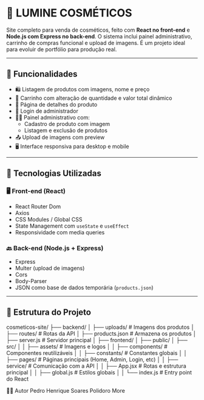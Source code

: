 # 💄 LUMINE COSMÉTICOS

Site completo para venda de cosméticos, feito com **React no front-end** e **Node.js com Express no back-end**. O sistema inclui painel administrativo, carrinho de compras funcional e upload de imagens. É um projeto ideal para evoluir de portfólio para produção real.

---

## 🚀 Funcionalidades

- 🛍️ Listagem de produtos com imagens, nome e preço
- 🧾 Carrinho com alteração de quantidade e valor total dinâmico
- 🔎 Página de detalhes do produto
- 🔐 Login de administrador
- 🧑‍💼 Painel administrativo com:
  - Cadastro de produto com imagem
  - Listagem e exclusão de produtos
- 📤 Upload de imagens com preview
- 🖥️ Interface responsiva para desktop e mobile

---

## 🧪 Tecnologias Utilizadas

### 🖥️ Front-end (React)
- React Router Dom
- Axios
- CSS Modules / Global CSS
- State Management com `useState` e `useEffect`
- Responsividade com media queries

### 🔙 Back-end (Node.js + Express)
- Express
- Multer (upload de imagens)
- Cors
- Body-Parser
- JSON como base de dados temporária (`products.json`)

---

## 📁 Estrutura do Projeto

cosmeticos-site/
├── backend/
│ ├── uploads/ # Imagens dos produtos
│ ├── routes/ # Rotas da API
│ ├── products.json # Armazena os produtos
│ ├── server.js # Servidor principal
│
├── frontend/
│ ├── public/
│ ├── src/
│ │ ├── assets/ # Imagens e logos
│ │ ├── components/ # Componentes reutilizáveis
│ │ ├── constants/ # Constantes globais
│ │ ├── pages/ # Páginas principais (Home, Admin, Login, etc)
│ │ ├── service/ # Comunicação com a API
│ │ ├── App.jsx # Rotas e estrutura principal
│ │ ├── global.js # Estilos globais
│ │ └── index.js # Entry point do React

👨‍💻 Autor
Pedro Henrique Soares Polidoro More